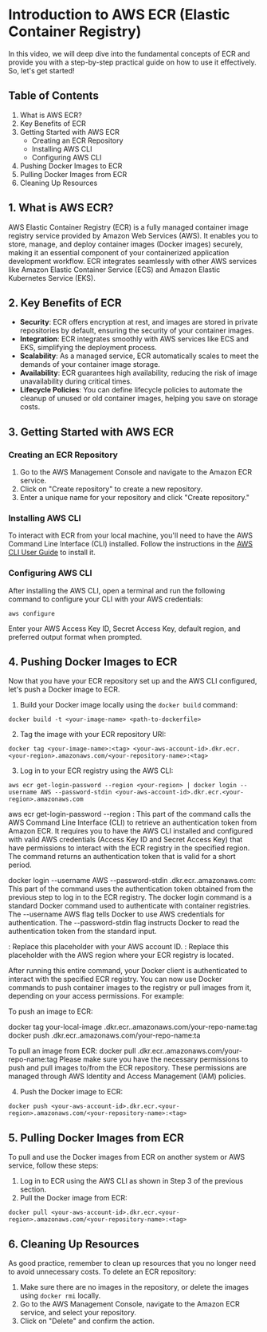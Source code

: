 # Introduction to AWS ECR (Elastic Container Registry)

In this video, we will deep dive into the fundamental concepts of ECR and provide you with a step-by-step practical guide on how to use it effectively. So, let's get started!

## Table of Contents
1. What is AWS ECR?
2. Key Benefits of ECR
3. Getting Started with AWS ECR
   - Creating an ECR Repository
   - Installing AWS CLI
   - Configuring AWS CLI
4. Pushing Docker Images to ECR
5. Pulling Docker Images from ECR
6. Cleaning Up Resources

## 1. What is AWS ECR?
AWS Elastic Container Registry (ECR) is a fully managed container image registry service provided by Amazon Web Services (AWS). It enables you to store, manage, and deploy container images (Docker images) securely, making it an essential component of your containerized application development workflow. ECR integrates seamlessly with other AWS services like Amazon Elastic Container Service (ECS) and Amazon Elastic Kubernetes Service (EKS).

## 2. Key Benefits of ECR
- **Security**: ECR offers encryption at rest, and images are stored in private repositories by default, ensuring the security of your container images.
- **Integration**: ECR integrates smoothly with AWS services like ECS and EKS, simplifying the deployment process.
- **Scalability**: As a managed service, ECR automatically scales to meet the demands of your container image storage.
- **Availability**: ECR guarantees high availability, reducing the risk of image unavailability during critical times.
- **Lifecycle Policies**: You can define lifecycle policies to automate the cleanup of unused or old container images, helping you save on storage costs.

## 3. Getting Started with AWS ECR
### Creating an ECR Repository
1. Go to the AWS Management Console and navigate to the Amazon ECR service.
2. Click on "Create repository" to create a new repository.
3. Enter a unique name for your repository and click "Create repository."

### Installing AWS CLI
To interact with ECR from your local machine, you'll need to have the AWS Command Line Interface (CLI) installed. Follow the instructions in the [AWS CLI User Guide](https://docs.aws.amazon.com/cli/latest/userguide/cli-configure-quickstart.html) to install it.

### Configuring AWS CLI
After installing the AWS CLI, open a terminal and run the following command to configure your CLI with your AWS credentials:

```
aws configure
```

Enter your AWS Access Key ID, Secret Access Key, default region, and preferred output format when prompted.

## 4. Pushing Docker Images to ECR
Now that you have your ECR repository set up and the AWS CLI configured, let's push a Docker image to ECR.

1. Build your Docker image locally using the `docker build` command:

```
docker build -t <your-image-name> <path-to-dockerfile>
```

2. Tag the image with your ECR repository URI:

```
docker tag <your-image-name>:<tag> <your-aws-account-id>.dkr.ecr.<your-region>.amazonaws.com/<your-repository-name>:<tag>
```

3. Log in to your ECR registry using the AWS CLI:

```
aws ecr get-login-password --region <your-region> | docker login --username AWS --password-stdin <your-aws-account-id>.dkr.ecr.<your-region>.amazonaws.com
```
aws ecr get-login-password --region <your-region>:
This part of the command calls the AWS Command Line Interface (CLI) to retrieve an authentication token from Amazon ECR. It requires you to have the AWS CLI installed and configured with valid AWS credentials (Access Key ID and Secret Access Key) that have permissions to interact with the ECR registry in the specified region. The command returns an authentication token that is valid for a short period.

docker login --username AWS --password-stdin <your-aws-account-id>.dkr.ecr.<your-region>.amazonaws.com:
This part of the command uses the authentication token obtained from the previous step to log in to the ECR registry. The docker login command is a standard Docker command used to authenticate with container registries. The --username AWS flag tells Docker to use AWS credentials for authentication. The --password-stdin flag instructs Docker to read the authentication token from the standard input.

<your-aws-account-id>: Replace this placeholder with your AWS account ID.
<your-region>: Replace this placeholder with the AWS region where your ECR registry is located.

After running this entire command, your Docker client is authenticated to interact with the specified ECR registry. You can now use Docker commands to push container images to the registry or pull images from it, depending on your access permissions. For example:

To push an image to ECR:

docker tag your-local-image <your-aws-account-id>.dkr.ecr.<your-region>.amazonaws.com/your-repo-name:tag
docker push <your-aws-account-id>.dkr.ecr.<your-region>.amazonaws.com/your-repo-name:ta

To pull an image from ECR:
docker pull <your-aws-account-id>.dkr.ecr.<your-region>.amazonaws.com/your-repo-name:tag
Please make sure you have the necessary permissions to push and pull images to/from the ECR repository. These permissions are managed through AWS Identity and Access Management (IAM) policies.

4. Push the Docker image to ECR:

```
docker push <your-aws-account-id>.dkr.ecr.<your-region>.amazonaws.com/<your-repository-name>:<tag>
```

## 5. Pulling Docker Images from ECR
To pull and use the Docker images from ECR on another system or AWS service, follow these steps:

1. Log in to ECR using the AWS CLI as shown in Step 3 of the previous section.
2. Pull the Docker image from ECR:

```
docker pull <your-aws-account-id>.dkr.ecr.<your-region>.amazonaws.com/<your-repository-name>:<tag>
```

## 6. Cleaning Up Resources
As good practice, remember to clean up resources that you no longer need to avoid unnecessary costs. To delete an ECR repository:

1. Make sure there are no images in the repository, or delete the images using `docker rmi` locally.
2. Go to the AWS Management Console, navigate to the Amazon ECR service, and select your repository.
3. Click on "Delete" and confirm the action.
